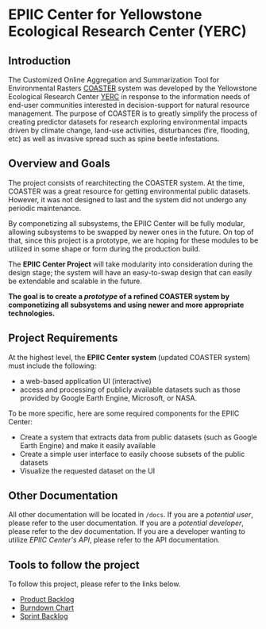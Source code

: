 # EPIIC Center for Yellowstone Ecological Research Center (YERC)

## Introduction

The Customized Online Aggregation and Summarization Tool for Environmental Rasters  [COASTER](https://www.scirp.org/journal/paperinformation.aspx?paperid=26321) system was developed by the Yellowstone Ecological Research Center [YERC](https://www.yellowstoneresearch.org/) in response to the information needs of end-user communities interested in decision-support for natural resource management. The purpose of COASTER is to greatly simplify the process of creating predictor datasets for research exploring environmental impacts driven by climate change, land-use activities, disturbances (fire, flooding, etc) as well as invasive spread such as spine beetle infestations.

## Overview and Goals

The project consists of rearchitecting the COASTER system. At the time, COASTER was a great resource for getting environmental public datasets. However, it was not designed to last and the system did not undergo any periodic maintenance.

By componetizing all subsystems, the EPIIC Center will be fully modular, allowing subsystems to be swapped by newer ones in the future. On top of that, since this project is a prototype, we are hoping for these modules to be utilized in some shape or form during the production build.

The **EPIIC Center Project** will take modularity into consideration during the design stage; the system will have an easy-to-swap design that can easily be extendable and scalable in the future.

**The goal is to create a *prototype* of a refined COASTER system by componetizing all subsystems and using newer and more appropriate technologies.**

## Project Requirements

At the highest level, the **EPIIC Center system** (updated COASTER system) must include the following:

* a web-based application UI (interactive)
* access and processing of publicly available datasets such as those provided by Google Earth Engine, Microsoft, or NASA.

To be more specific, here are some required components for the EPIIC Center:

* Create a system that extracts data from public datasets (such as Google Earth Engine) and make it easily available
* Create a simple user interface to easily choose subsets of the public datasets
* Visualize the requested dataset on the UI

## Other Documentation

All other documentation will be located in `/docs`.
If you are a *potential user*, please refer to the user documentation.
If you are a *potential developer*, please refer to the dev documentation.
If you are a developer wanting to utilize *EPIIC Center's API*, please refer to the API documentation.

## Tools to follow the project

To follow this project, please refer to the links below.

* [Product Backlog](https://docs.google.com/spreadsheets/d/1r663v8wYGnEqELmsFqcDvOgluQDIYd4GUTgDRUXsdOU/edit?usp=sharing)
* [Burndown Chart](https://drive.google.com/file/d/1Y3G-vfsVTwhT0hvc5Igi2pwMmao0OJRl/view?usp=sharing)
* [Sprint Backlog](https://trello.com/b/PMgDugQn/esof-423-epiic)